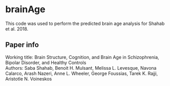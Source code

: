 # brainAge

This code was used to perform the predicted brain age analysis for Shahab et al. 2018. 

## Paper info  
Working title: Brain Structure, Cognition, and Brain Age in Schizophrenia, Bipolar Disorder, and Healthy Controls  
Authors: Saba Shahab, Benoit H. Mulsant, Melissa L. Levesque, Navona Calarco, Arash Nazeri, Anne L. Wheeler, George Foussias, Tarek K. Rajji, Aristotle N. Voineskos

